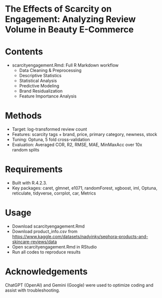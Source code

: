 # The Effects of Scarcity on Engagement: Analyzing Review Volume in Beauty E-Commerce

# Contents
- scarcityengagement.Rmd: Full R Markdown workflow
  - Data Cleaning & Preprocessing
  - Descriptive Statistics
  - Statistical Analysis
  - Predictive Modeling
  - Brand Residualization
  - Feature Importance Analysis
 
# Methods
- Target: log-transformed review count
- Features: scarcity tags + brand, price, primary category, newness, stock
- Tuning: Optuna, 5 fold cross-validation
- Evaluation: Averaged COR, R2, RMSE, MAE, MinMaxAcc over 10x random splits

# Requirements
- Built with R.4.2.3.
- Key packages: caret, glmnet, e1071, randomForest, xgboost, iml, Optuna, reticulate, tidyverse, corrplot, car, Metrics

# Usage
- Download scarcityengagement.Rmd
- Download product_info.csv from https://www.kaggle.com/datasets/nadyinky/sephora-products-and-skincare-reviews/data
- Open scarcityengagement.Rmd in RStudio
- Run all codes to reproduce results

# Acknowledgements
ChatGPT (OpenAI) and Gemini (Google) were used to optimize coding and assist with troubleshooting.
